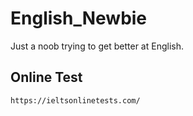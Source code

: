 # English_Newbie

Just a noob trying to get better at English.

## Online Test

```bash
https://ieltsonlinetests.com/
```
